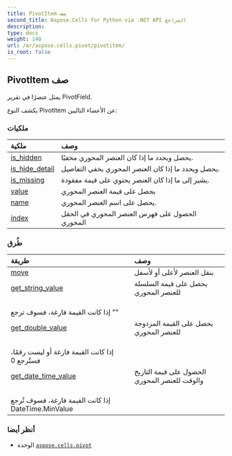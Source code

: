 ```yaml
---
title: PivotItem صف
second_title: Aspose.Cells for Python via .NET API المراجع
description:
type: docs
weight: 140
url: /ar/aspose.cells.pivot/pivotitem/
is_root: false
---
```

##  PivotItem صف
يمثل عنصرًا في تقرير PivotField.



يكشف النوع PivotItem عن الأعضاء التاليين:

###  ملكيات
| ملكية| وصف|
| :- | :- |
| [is_hidden](/cells/python-net/ar/aspose.cells.pivot/pivotitem/is_hidden) | يحصل ويحدد ما إذا كان العنصر المحوري مخفيًا.|
| [is_hide_detail](/cells/python-net/ar/aspose.cells.pivot/pivotitem/is_hide_detail) | يحصل ويحدد ما إذا كان العنصر المحوري يخفي التفاصيل.|
| [is_missing](/cells/python-net/ar/aspose.cells.pivot/pivotitem/is_missing) | يشير إلى ما إذا كان العنصر يحتوي على قيمة مفقودة.|
| [value](/cells/python-net/ar/aspose.cells.pivot/pivotitem/value) | يحصل على قيمة العنصر المحوري|
| [name](/cells/python-net/ar/aspose.cells.pivot/pivotitem/name) | يحصل على اسم العنصر المحوري.|
| [index](/cells/python-net/ar/aspose.cells.pivot/pivotitem/index) | الحصول على فهرس العنصر المحوري في الحقل المحوري|


###  طُرق
| طريقة| وصف|
| :- | :- |
| [move](/cells/python-net/ar/aspose.cells.pivot/pivotitem/move/#int-bool) | ينقل العنصر لأعلى أو لأسفل|
| [get_string_value](/cells/python-net/ar/aspose.cells.pivot/pivotitem/get_string_value/#) | يحصل على قيمة السلسلة للعنصر المحوري<br/> إذا كانت القيمة فارغة، فسوف ترجع ""|
| [get_double_value](/cells/python-net/ar/aspose.cells.pivot/pivotitem/get_double_value/#) | يحصل على القيمة المزدوجة للعنصر المحوري<br/> إذا كانت القيمة فارغة أو ليست رقمًا، فستُرجع 0|
| [get_date_time_value](/cells/python-net/ar/aspose.cells.pivot/pivotitem/get_date_time_value/#) |الحصول على قيمة التاريخ والوقت للعنصر المحوري<br/> إذا كانت القيمة فارغة، فسوف تُرجع DateTime.MinValue|



###  أنظر أيضا
* الوحدة [`aspose.cells.pivot`](..)
